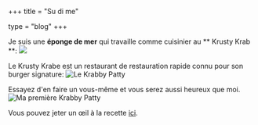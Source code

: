 +++
title = "Su di me"

type = "blog"
+++

Je suis une **éponge de mer** qui travaille comme cuisinier au ** Krusty Krab **:
![](/img/krusty_krab.webp)

Le Krusty Krabe est un restaurant de restauration rapide connu pour son burger signature:
![*Le Krabby Patty*](/img/krabby_patty.webp)

Essayez d'en faire un vous-même et vous serez aussi heureux que moi.
![Ma première Krabby Patty](/img/spongebob-krusty-cook.webp)

Vous pouvez jeter un œil à la recette [ici](/blog/krabby_patty/).